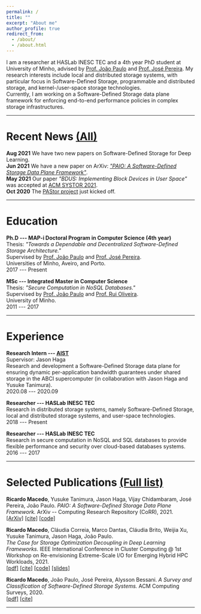 ```yaml
---
permalink: /
title: ""
excerpt: "About me"
author_profile: true
redirect_from: 
  - /about/
  - /about.html
---
```



I am a researcher at HASLab INESC TEC and a 4th year PhD student at University of Minho, advised by [Prof. João Paulo](https://jtpaulo.github.io/) and [Prof. José Pereira](https://haslab.uminho.pt/jop). 
My research interests include local and distributed storage systems, with particular focus in Software-Defined Storage, programmable and distributed storage, and kernel-/user-space storage technologies.    
Currently, I am working on a Software-Defined Storage data plane framework for enforcing end-to-end performance policies in complex storage infrastructures.

***

Recent News [(All)](https://rgmacedo.github.io/news/)
===
**Aug 2021** We have two new papers on Software-Defined Storage for Deep Learning.    
**Jun 2021** We have a new paper on ArXiv: [*"PAIO: A Software-Defined Storage Data Plane Framework"*](https://arxiv.org/abs/2106.03617).    
**May 2021** Our paper *"BDUS: Implementing Block Devices in User Space"* was accepted at [ACM SYSTOR 2021](https://www.systor.org/2021/).    
**Oct 2020** The [PAStor project](https://pastor-project.github.io/) just kicked off.

***


Education
===
**Ph.D --- MAP-i Doctoral Program in Computer Science (4th year)**    
Thesis: *"Towards a Dependable and Decentralized Software-Defined Storage Architecture."*    
Supervised by [Prof. João Paulo](https://jtpaulo.github.io/) and [Prof. José Pereira](https://haslab.uminho.pt/jop).    
Universities of Minho, Aveiro, and Porto.    
2017 --- Present

**MSc --- Integrated Master in Computer Science**    
Thesis: *"Secure Computation in NoSQL Databases."*    
Supervised by [Prof. João Paulo](https://jtpaulo.github.io/) and [Prof. Rui Oliveira](https://haslab.uminho.pt/rco).    
University of Minho.    
2011 --- 2017

***

Experience
===
**Research Intern --- [AIST](https://www.aist.go.jp/index_en.html)**    
Supervisor: Jason Haga    
Research and development a Software-Defined Storage data plane for ensuring dynamic per-application bandwidth guarantees under shared storage in the ABCI supercomputer (in collaboration with Jason Haga and Yusuke Tanimura).    
2020.08 --- 2020.09

**Researcher --- HASLab INESC TEC**    
Research in distributed storage systems, namely Software-Defined Storage, local and distributed storage systems, and user-space technologies.    
2018 --- Present

**Researcher --- HASLab INESC TEC**    
Research in secure computation in NoSQL and SQL databases to provide flexible performance and security over cloud-based databases systems.    
2016 --- 2017

***

Selected Publications [(Full list)](https://rgmacedo.github.io/publications/)
===
**Ricardo Macedo**, Yusuke Tanimura, Jason Haga, Vijay Chidambaram, José Pereira, João Paulo. 
*PAIO: A Software-Defined Storage Data Plane Framework.* 
ArXiv -- Computing Research Repository (CoRR), 2021.    
[[ArXiv]](https://arxiv.org/abs/2106.03617)
[[cite]](https://rgmacedo.github.io/files/2021/arxiv21-paio/bibtex.bib)
[[code]](https://github.com/dsrhaslab/paio)

**Ricardo Macedo**, Cláudia Correia, Marco Dantas, Cláudia Brito, Weijia Xu, Yusuke Tanimura, Jason Haga, João Paulo.    
*The Case for Storage Optimization Decoupling in Deep Learning Frameworks.* 
IEEE International Conference in Cluster Computing @ 1st Workshop on Re-envisioning Extreme-Scale I/O for Emerging Hybrid HPC Workloads, 2021.    
[[pdf]](https://rgmacedo.github.io/files/2021/rexio21-sds-prisma/rgmacedo-rexio21.pdf)
[[cite]](https://rgmacedo.github.io/files/2021/rexio21-sds-prisma/bibtex.bib)
[[code]](https://github.com/dsrhaslab/prisma)
[[slides]](https://rgmacedo.github.io/files/2021/rexio21-sds-prisma/rgmacedo-rexio21-presentation.pdf)

**Ricardo Macedo**, João Paulo, José Pereira, Alysson Bessani. *A Survey and Classification of Software-Defined Storage Systems.* ACM Computing Surveys, 2020.   
[[pdf]]( https://dl.acm.org/doi/10.1145/3385896?cid=99659535288)
[[cite]](https://rgmacedo.github.io/files/2020/csur20-sds-survey/bibtex.bib)
<!-- [[pdf]](https://dl.acm.org/doi/abs/10.1145/3385896) -->
<!-- [[doi]](https://doi.org/10.1145/3385896) -->


***